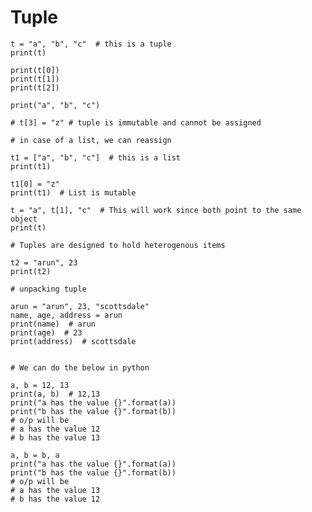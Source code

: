 # Tuple    
    
    t = "a", "b", "c"  # this is a tuple
    print(t)
    
    print(t[0])
    print(t[1])
    print(t[2])
    
    print("a", "b", "c")
    
    # t[3] = "z" # tuple is immutable and cannot be assigned
    
    # in case of a list, we can reassign
    
    t1 = ["a", "b", "c"]  # this is a list
    print(t1)
    
    t1[0] = "z"
    print(t1)  # List is mutable
    
    t = "a", t[1], "c"  # This will work since both point to the same object
    print(t)
    
    # Tuples are designed to hold heterogenous items
    
    t2 = "arun", 23
    print(t2)
    
    # unpacking tuple
    
    arun = "arun", 23, "scottsdale"
    name, age, address = arun
    print(name)  # arun
    print(age)  # 23
    print(address)  # scottsdale
    

    # We can do the below in python
    
    a, b = 12, 13
    print(a, b)  # 12,13
    print("a has the value {}".format(a))
    print("b has the value {}".format(b))
    # o/p will be
    # a has the value 12
    # b has the value 13
    
    a, b = b, a
    print("a has the value {}".format(a))
    print("b has the value {}".format(b))
    # o/p will be
    # a has the value 13
    # b has the value 12